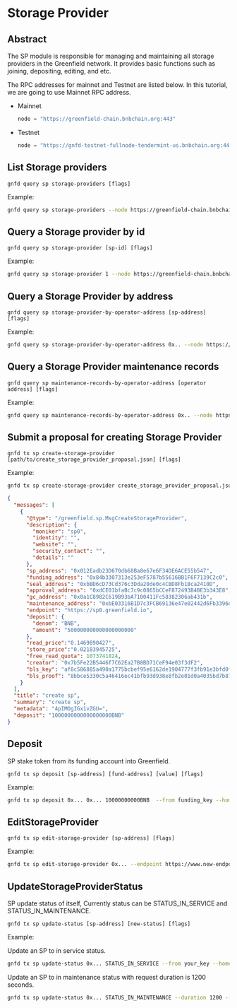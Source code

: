 # Storage Provider

## Abstract
The SP module is responsible for managing and maintaining all storage providers in the Greenfield network. It provides basic functions such as joining, depositing, editing, and etc.

The RPC addresses for mainnet and Testnet are listed below. In this tutorial, we are going to use Mainnet RPC address.

- Mainnet

    ```js
    node = "https://greenfield-chain.bnbchain.org:443"
    ```

- Testnet

    ```js
    node = "https://gnfd-testnet-fullnode-tendermint-us.bnbchain.org:443"
    ```

## List Storage providers

```shell
gnfd query sp storage-providers [flags]
```

Example:

```sh
gnfd query sp storage-providers --node https://greenfield-chain.bnbchain.org:443
```

## Query a Storage provider by id

```shell
gnfd query sp storage-provider [sp-id] [flags]
```

Example:

```sh
gnfd query sp storage-provider 1 --node https://greenfield-chain.bnbchain.org:443
```

## Query a Storage Provider by address

```shell
gnfd query sp storage-provider-by-operator-address [sp-address] [flags]
```

Example:

```sh
gnfd query sp storage-provider-by-operator-address 0x.. --node https://greenfield-chain.bnbchain.org:443
```

## Query a Storage Provider maintenance records

```shell
gnfd query sp maintenance-records-by-operator-address [operator address] [flags]
```

Example:

```sh
gnfd query sp maintenance-records-by-operator-address 0x.. --node https://greenfield-chain.bnbchain.org:443
```

## Submit a proposal for creating Storage Provider

```shell
gnfd tx sp create-storage-provider [path/to/create_storage_provider_proposal.json] [flags]
```

Example:

```sh
gnfd tx sp create-storage-provider create_storage_provider_proposal.json  --from your_funding_key --home ~/.gnfd --node https://greenfield-chain.bnbchain.org:443
```

```json
{
  "messages": [
    {
      "@type": "/greenfield.sp.MsgCreateStorageProvider",
      "description": {
        "moniker": "sp0",
        "identity": "",
        "website": "",
        "security_contact": "",
        "details": ""
      },
      "sp_address": "0x012Eadb23D670db68Ba8e67e6F34DE6ACE55b547",
      "funding_address": "0x84b3307313e253eF5787b55616BB1F6F7139C2c0",
      "seal_address": "0xbBD6cD73Cd376c3Dda20de0c4CBD8Fb1Bca2410D",
      "approval_address": "0xdCE01bfaBc7c9c0865bCCeF872493B4BE3b343E8",
      "gc_address": "0x0a1C8982C619B93bA7100411Fc58382306ab431b",
      "maintenance_address": "0xbE03316B1D7c3FCB69136e47e02442d6Fb3396dB",
      "endpoint": "https://sp0.greenfield.io",
      "deposit": {
        "denom": "BNB",
        "amount": "500000000000000000000"
      },
      "read_price":"0.1469890427",
      "store_price":"0.02183945725",
      "free_read_quota": 1073741824,
      "creator": "0x7b5Fe22B5446f7C62Ea27B8BD71CeF94e03f3dF2",
      "bls_key": "af8c586885a490a1775bcbef95e6162de1904777f3fb91e3bfd0ffd690fe0d477d0984f11852c64dc77d4583c99f34cb",
      "bls_proof": "8bbce5330c5a46416ec41bfb93d938e8fb2e01d0a4035bd7b87efb98762e5e71faf00427d991003680325b7f97b362640f8e58e69bf774cd59e2267bdfe5a2e6578194b6834531893a39253c718edae2511977991895cdc8dd9e1136e43d721c"
    }
  ],
  "title": "create sp",
  "summary": "create sp",
  "metadata": "4pIMOgIGx1vZGU=",
  "deposit": "1000000000000000000BNB"
}
```

## Deposit

SP stake token from its funding account into Greenfield.

```shell
gnfd tx sp deposit [sp-address] [fund-address] [value] [flags]
```

Example:

```sh
gnfd tx sp deposit 0x... 0x... 10000000000BNB  --from funding_key --home ~/.gnfd --node https://greenfield-chain.bnbchain.org:443
```

## EditStorageProvider

```shell
gnfd tx sp edit-storage-provider [sp-address] [flags]
```

Example:

```sh
gnfd tx sp edit-storage-provider 0x... --endpoint https://www.new-endpoint.com --new-moniker newmoniker  --from your_key --home ~/.gnfd --node https://greenfield-chain.bnbchain.org:443
```

## UpdateStorageProviderStatus

SP update status of itself, Currently status can be STATUS_IN_SERVICE and STATUS_IN_MAINTENANCE.
```shell
gnfd tx sp update-status [sp-address] [new-status] [flags]
```

Example:

Update an SP to in service status.
```sh
gnfd tx sp update-status 0x... STATUS_IN_SERVICE --from your_key --home ~/.gnfd --node https://greenfield-chain.bnbchain.org:443
```

Update an SP to in maintenance status with request duration is 1200 seconds.
```sh
gnfd tx sp update-status 0x... STATUS_IN_MAINTENANCE --duration 1200 --from your_key --home ~/.gnfd --node https://greenfield-chain.bnbchain.org:443
```
